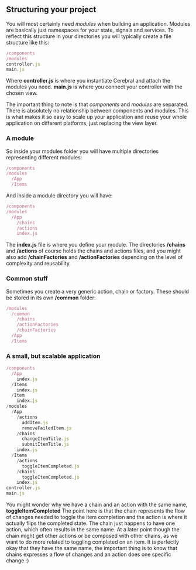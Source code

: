 ## Structuring your project

You will most certainly need *modules* when building an application. Modules are basically just namespaces for your state, signals and services. To reflect this structure in your directories you will typically create a file structure like this:

```javascript
/components
/modules
controller.js
main.js
```

Where **controller.js** is where you instantiate Cerebral and attach the modules you need. **main.js** is where you connect your controller with the chosen view.

The important thing to note is that *components* and *modules* are separated. There is absolutely no relationship between components and modules. This is what makes it so easy to scale up your application and reuse your whole application on different platforms, just replacing the view layer.

### A module
So inside your modules folder you will have multiple directories representing different modules:

```javascript
/components
/modules
  /App
  /Items
```

And inside a module directory you will have:

```javascript
/components
/modules
  /App
    /chains
    /actions
    index.js
```

The **index.js** file is where you define your module. The directories **/chains** and **/actions** of course holds the chains and actions files, and you might also add **/chainFactories** and **/actionFactories** depending on the level of complexity and reusability.

### Common stuff
Sometimes you create a very generic action, chain or factory. These should be stored in its own **/common** folder:

```javascript
/modules
  /common
    /chains
    /actionFactories
    /chainFactories
  /App
  /Items
```

### A small, but scalable application
```javascript
/components
  /App
    index.js
  /Items
    index.js
  /Item
    index.js
/modules
  /App
    /actions
      addItem.js
      removeFailedItem.js
    /chains
      changeItemTitle.js
      submitItemTitle.js
    index.js
  /Items
    /actions
      toggleItemCompleted.js
    /chains
      toggleItemCompleted.js
    index.js
controller.js
main.js
```

You might wonder why we have a chain and an action with the same name, **toggleItemCompleted** The point here is that the chain represents the flow of changes needed to toggle the item completion and the action is where it actually flips the completed state. The chain just happens to have one action, which often results in the same name. At a later point though the chain might get other actions or be composed with other chains, as we want to do more related to toggling completed on an item. It is perfectly okay that they have the same name, the important thing is to know that chains expresses a flow of changes and an action does one specific change :)
